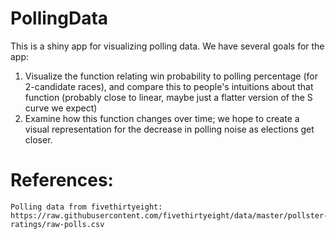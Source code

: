 # PollingData

This is a shiny app for visualizing polling data. We have several goals for the app:
  1. Visualize the function relating win probability to polling percentage (for 2-candidate races), and compare this to people's intuitions about that function (probably close to linear, maybe just a flatter version of the S curve we expect)
  2. Examine how this function changes over time; we hope to create a visual representation for the decrease in polling noise as elections get closer.


# References:
	Polling data from fivethirtyeight: https://raw.githubusercontent.com/fivethirtyeight/data/master/pollster-ratings/raw-polls.csv
